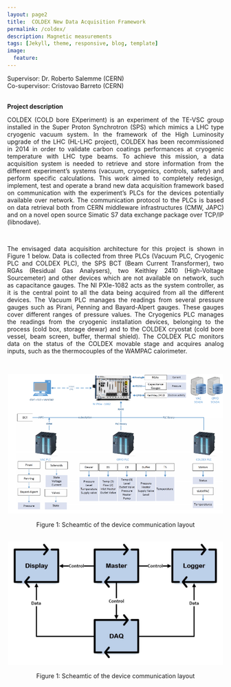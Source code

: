 ```yaml
---
layout: page2
title: 	COLDEX New Data Acquisition Framework
permalink: /coldex/
description: Magnetic measurements
tags: [Jekyll, theme, responsive, blog, template]
image:
  feature:
---
```

Supervisor: Dr. Roberto Salemme (CERN)\
Co-supervisor: Cristovao Barreto (CERN)

<br>**Project description**
<p align="justify"> COLDEX (COLD bore EXperiment) is an experiment of the TE-VSC group installed in the Super Proton Synchrotron (SPS) which mimics a LHC type cryogenic vacuum system. In the framework of the High Luminosity upgrade of the LHC (HL-LHC project), COLDEX has been recommissioned in 2014 in order to validate carbon coatings performances at cryogenic temperature with LHC type beams. To achieve this mission, a data acquisition system is needed to retrieve and store information from the different experiment’s systems (vacuum, cryogenics, controls, safety) and perform specific calculations. This work aimed to completely redesign, implement, test and operate a brand new data acquisition framework based on communication with the experiment’s PLCs for the devices potentially available over network. The communication protocol to the PLCs is based on data retrieval both from CERN middleware infrastructures (CMW, JAPC) and on a novel open source Simatic S7 data exchange package over TCP/IP (libnodave). </p><br>


<p align="justify"> The envisaged data acquisition architecture for this project is shown in Figure 1 below. Data is collected from three PLCs (Vacuum PLC, Cryogenic PLC and COLDEX PLC), the SPS BCT (Beam Current Transformer), two RGAs (Residual Gas Analysers), two Keithley 2410 (High-Voltage Sourcemeter) and other devices which are not available on network, such as capacitance gauges. The NI PXIe-1082 acts as the system controller, as it is the central point to all the data being acquired from all the different devices. The Vacuum PLC manages the readings from several pressure gauges such as Pirani, Penning and Bayard-Alpert gauges. These gauges cover different ranges of pressure values. The Cryogenics PLC manages the readings from the cryogenic installation devices, belonging to the process (cold box, storage dewar) and to the COLDEX cryostat (cold bore vessel, beam screen, buffer, thermal shield). The COLDEX PLC monitors data on the status of the COLDEX movable stage and acquires analog inputs, such as the thermocouples of the WAMPAC calorimeter. </p><br>

<p align="center">
  <img src="https://github.com/cgre23/cgre23.github.io/blob/master/images/sensors.png?raw=true" width="500" title="ELENA ring">
</p>
<p align="center"> Figure 1: Scheamtic of the device communication layout <br> <br>


<p align="center">
  <img src="https://github.com/cgre23/cgre23.github.io/blob/master/images/qmh.png?raw=true" width="500" title="ELENA ring">
</p>
<p align="center"> Figure 1: Scheamtic of the device communication layout <br> <br>
